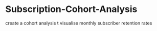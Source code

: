 # Subscription-Cohort-Analysis
create a cohort analysis t visualise monthly subscriber retention rates 
